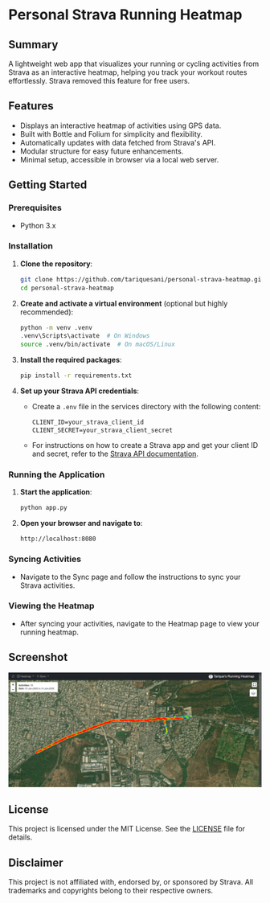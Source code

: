 # Personal Strava Running Heatmap

## Summary
A lightweight web app that visualizes your running or cycling activities from Strava as an interactive heatmap, helping you track your workout routes effortlessly. Strava removed this feature for free users. 

## Features
- Displays an interactive heatmap of activities using GPS data.
- Built with Bottle and Folium for simplicity and flexibility.
- Automatically updates with data fetched from Strava's API.
- Modular structure for easy future enhancements.
- Minimal setup, accessible in browser via a local web server.

## Getting Started
### Prerequisites
- Python 3.x

### Installation
1. **Clone the repository**:
    ```sh
    git clone https://github.com/tariquesani/personal-strava-heatmap.git
    cd personal-strava-heatmap
    ```

2. **Create and activate a virtual environment** (optional but highly recommended):
    ```sh
    python -m venv .venv
    .venv\Scripts\activate  # On Windows
    source .venv/bin/activate  # On macOS/Linux
    ```

3. **Install the required packages**:
    ```sh
    pip install -r requirements.txt
    ```

4. **Set up your Strava API credentials**:
    - Create a `.env` file in the services directory with the following content:
        ```env
        CLIENT_ID=your_strava_client_id
        CLIENT_SECRET=your_strava_client_secret
        ```
    - For instructions on how to create a Strava app and get your client ID and secret, refer to the [Strava API documentation](https://developers.strava.com/docs/getting-started/#account).

### Running the Application
1. **Start the application**:
    ```sh
    python app.py
    ```

2. **Open your browser and navigate to**:
    ```
    http://localhost:8080
    ```

### Syncing Activities
- Navigate to the Sync page and follow the instructions to sync your Strava activities.

### Viewing the Heatmap
- After syncing your activities, navigate to the Heatmap page to view your running heatmap.

## Screenshot
![Screenshot](static/screenshot.png)

## License
This project is licensed under the MIT License. See the [LICENSE](LICENSE) file for details.

## Disclaimer
This project is not affiliated with, endorsed by, or sponsored by Strava. All trademarks and copyrights belong to their respective owners.